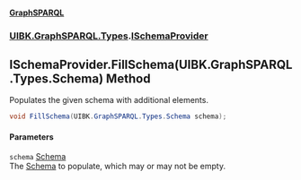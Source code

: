 #### [GraphSPARQL](./index.md 'index')
### [UIBK.GraphSPARQL.Types](./UIBK-GraphSPARQL-Types.md 'UIBK.GraphSPARQL.Types').[ISchemaProvider](./UIBK-GraphSPARQL-Types-ISchemaProvider.md 'UIBK.GraphSPARQL.Types.ISchemaProvider')
## ISchemaProvider.FillSchema(UIBK.GraphSPARQL.Types.Schema) Method
Populates the given schema with additional elements.  
```csharp
void FillSchema(UIBK.GraphSPARQL.Types.Schema schema);
```
#### Parameters
<a name='UIBK-GraphSPARQL-Types-ISchemaProvider-FillSchema(UIBK-GraphSPARQL-Types-Schema)-schema'></a>
`schema` [Schema](./UIBK-GraphSPARQL-Types-Schema.md 'UIBK.GraphSPARQL.Types.Schema')  
The [Schema](./UIBK-GraphSPARQL-Types-Schema.md 'UIBK.GraphSPARQL.Types.Schema') to populate, which may or may not be empty.  
  
